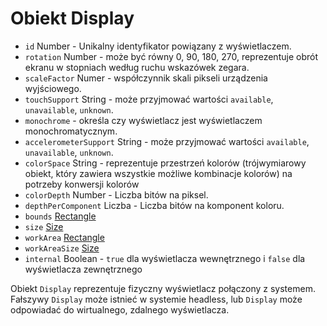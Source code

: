 # Obiekt Display

* `id` Number - Unikalny identyfikator powiązany z wyświetlaczem.
* `rotation` Number - może być równy 0, 90, 180, 270, reprezentuje obrót ekranu w stopniach według ruchu wskazówek zegara.
* `scaleFactor` Numer - współczynnik skali pikseli urządzenia wyjściowego.
* `touchSupport` String - może przyjmować wartości `available`, `unavailable`, `unknown`.
* `monochrome` - określa czy wyświetlacz jest wyświetlaczem monochromatycznym.
* `accelerometerSupport` String - może przyjmować wartości `available`, `unavailable`, `unknown`.
* `colorSpace` String - reprezentuje przestrzeń kolorów (trójwymiarowy obiekt, który zawiera wszystkie możliwe kombinacje kolorów) na potrzeby konwersji kolorów
* `colorDepth` Number - Liczba bitów na piksel.
* `depthPerComponent` Liczba - Liczba bitów na komponent koloru.
* `bounds` [Rectangle](rectangle.md)
* `size` [Size](size.md)
* `workArea` [Rectangle](rectangle.md)
* `workAreaSize` [Size](size.md)
* `internal` Boolean - `true` dla wyświetlacza wewnętrznego i `false` dla wyświetlacza zewnętrznego

Obiekt `Display` reprezentuje fizyczny wyświetlacz połączony z systemem. Fałszywy `Display` może istnieć w systemie headless, lub `Display` może odpowiadać do wirtualnego, zdalnego wyświetlacza.